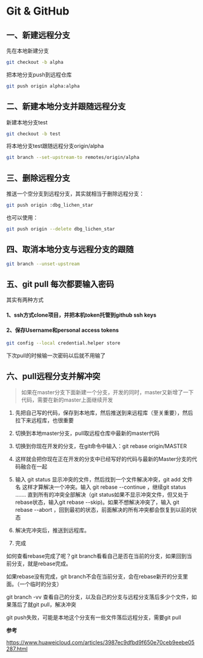 # Git & GitHub
## 一、新建远程分支
先在本地新建分支
```bash
git checkout -b alpha
```
把本地分支push到远程仓库
```bash
git push origin alpha:alpha
```

## 二、新建本地分支并跟随远程分支
新建本地分支test
```bash
git checkout -b test
```
将本地分支test跟随远程分支origin/alpha
```bash
git branch --set-upstream-to remotes/origin/alpha
```

## 三、删除远程分支
推送一个空分支到远程分支，其实就相当于删除远程分支：

```bash
git push origin :dbg_lichen_star
```
也可以使用：
```bash
git push origin --delete dbg_lichen_star
```

## 四、取消本地分支与远程分支的跟随
```bash
git branch --unset-upstream
```

## 五、git pull 每次都要输入密码
其实有两种方式
#### 1、ssh方式clone项目，并把本机token托管到github ssh keys
#### 2、保存Username和personal access tokens
```bash
git config --local credential.helper store
```
下次pull的时候输一次密码以后就不用输了

## 六、pull远程分支并解冲突
> 如果在master分支下面新建一个分支，开发的同时，master又新增了一下代码，需要在新的master上面继续开发

1. 先把自己写的代码，保存到本地库，然后推送到来远程库（至关重要），然后拉下来远程库，也很重要

2. 切换到本地master分支，pull取远程仓库中最新的master代码

3. 切换到你现在开发的分支，在git命令中输入：git rebase origin/MASTER

4. 这样就会把你现在正在开发的分支中已经写好的代码与最新的Master分支的代码融合在一起

5. 输入 git status 显示冲突的文件，然后找到一个文件解决冲突，git add 文件名
这样才算解决一个冲突。输入 git rebase --continue ，继续git status ....... 直到所有的冲突全部解决（git status如果不显示冲突文件，但又处于rebase状态，输入git rebase --skip)。如果不想解决冲突了，输入 git rebase --abort ，回到最初的状态，前面解决的所有冲突都会恢复到以前的状态

6. 解决完冲突后，推送到远程库。

7. 完成

如何查看rebase完成了呢？git branch看看自己是否在当前的分支，如果回到当前分支，就是rebase完成。

如果rebase没有完成，git branch不会在当前分支，会在rebase新开的分支里面。（一个临时的分支）

git branch -vv 查看自己的分支，以及自己的分支与远程分支落后多少个文件，如果落后了就git pull，解决冲突

git push失败，可能是本地这个分支有一些文件落后远程分支，需要git pull

**参考**

https://www.huaweicloud.com/articles/3987ec9dfbd9f650e70ceb9eebe05287.html 
